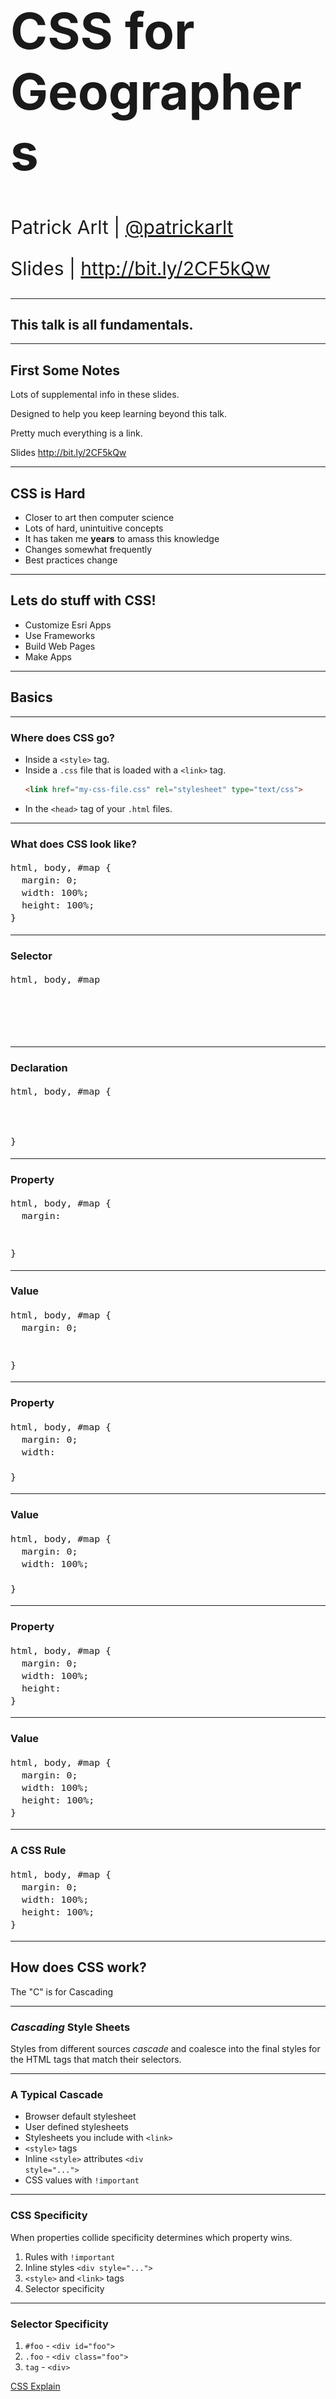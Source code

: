 <!-- .slide: data-background="../template/img/2019/devsummit/bg-1.png" -->

<h1 style="text-align: left; font-size: 80px;">CSS for Geographers</h1>
<p style="text-align: left; font-size: 30px;">Patrick Arlt | <a href="https://twitter.com/patrickarlt">@patrickarlt</a></p>
<p style="text-align: left; font-size: 30px;">Slides | <a href="http://bit.ly/2CF5kQw">http://bit.ly/2CF5kQw</a></p>

---

<!-- .slide: data-background="../template/img/2019/devsummit/bg-6.png" -->

## This talk is all fundamentals.

---

<!-- .slide: data-background="../template/img/2019/devsummit/bg-6.png" -->

## First Some Notes

Lots of supplemental info in these slides.

Designed to help you keep learning beyond this talk.

Pretty much everything is a link.

Slides <a href="http://bit.ly/2CF5kQw">http://bit.ly/2CF5kQw</a></p>

---

<!-- .slide: data-background="../template/img/2019/devsummit/bg-6.png" -->

## CSS is Hard

* Closer to art then computer science
* Lots of hard, unintuitive concepts
* It has taken me **years** to amass this knowledge
* Changes somewhat frequently
* Best practices change

---

<!-- .slide: data-background="../template/img/2019/devsummit/bg-6.png" -->

## Lets do stuff with CSS!

* Customize Esri Apps
* Use Frameworks
* Build Web Pages
* Make Apps

---

<!-- .slide: data-background="../template/img/2019/devsummit/bg-4.png" -->

## Basics

---

<!-- .slide: data-background="../template/img/2019/devsummit/bg-2.png" -->

### Where does CSS go?

* Inside a `<style>` tag.
* Inside a `.css` file that is loaded with a `<link>` tag.
  ```html
  <link href="my-css-file.css" rel="stylesheet" type="text/css">
  ```
* In the `<head>` tag of your `.html` files.

---

<!-- .slide: data-background="../template/img/2019/devsummit/bg-2.png" -->

### What does CSS look like?

<pre style="font-size: 125%;"><code class="ss">html, body, #map {
  margin: 0;
  width: 100%;
  height: 100%;
}</code></pre>

---

<!-- .slide: data-background="../template/img/2019/devsummit/bg-2.png" -->

### Selector

<pre style="font-size: 125%;"><code class="css">html, body, #map&nbsp;&nbsp;
&nbsp;
&nbsp;
&nbsp;
&nbsp;</code></pre>

---

<!-- .slide: data-background="../template/img/2019/devsummit/bg-2.png" -->

### Declaration

<pre style="font-size: 125%;"><code class="css">html, body, #map {
&nbsp;
&nbsp;
&nbsp;
}</code></pre>

---

<!-- .slide: data-background="../template/img/2019/devsummit/bg-2.png" -->

### Property

<pre style="font-size: 125%;"><code class="css">html, body, #map {
  margin:
&nbsp;
&nbsp;
}</code></pre>

---

<!-- .slide: data-background="../template/img/2019/devsummit/bg-2.png" -->

### Value

<pre style="font-size: 125%;"><code class="css">html, body, #map {
  margin: 0;
&nbsp;
&nbsp;
}</code></pre>

---

<!-- .slide: data-background="../template/img/2019/devsummit/bg-2.png" -->

### Property

<pre style="font-size: 125%;"><code class="css">html, body, #map {
  margin: 0;
  width:
&nbsp;
}</code></pre>

---

<!-- .slide: data-background="../template/img/2019/devsummit/bg-2.png" -->

### Value

<pre style="font-size: 125%;"><code class="css">html, body, #map {
  margin: 0;
  width: 100%;
&nbsp;
}</code></pre>

---

<!-- .slide: data-background="../template/img/2019/devsummit/bg-2.png" -->

### Property

<pre style="font-size: 125%;"><code class="css">html, body, #map {
  margin: 0;
  width: 100%;
  height:
}</code></pre>

---

<!-- .slide: data-background="../template/img/2019/devsummit/bg-2.png" -->

### Value

<pre style="font-size: 125%;"><code class="css">html, body, #map {
  margin: 0;
  width: 100%;
  height: 100%;
}</code></pre>

---

<!-- .slide: data-background="../template/img/2019/devsummit/bg-2.png" -->

### A CSS Rule

<pre style="font-size: 125%;"><code class="css">html, body, #map {
  margin: 0;
  width: 100%;
  height: 100%;
}</code></pre>

---

<!-- .slide: data-background="../template/img/2019/devsummit/bg-2.png" -->

## How does CSS work?

<p class="fragment">The "C" is for Cascading<p>

---

<!-- .slide: data-background="../template/img/2019/devsummit/bg-2.png" -->

### _Cascading_ Style Sheets

Styles from different sources _cascade_ and coalesce into the final styles for the HTML tags that match their selectors.

---

<!-- .slide: data-background="../template/img/2019/devsummit/bg-2.png" -->

### A Typical Cascade

* Browser default stylesheet
* User defined stylesheets
* Stylesheets you include with <code>&lt;link&gt;</code>
* <code>&lt;style&gt;</code> tags
* Inline <code>&lt;style&gt;</code> attributes <code>&lt;div style="..."&gt;</code>
* CSS values with <code>!important</code>

---

<!-- .slide: data-background="../template/img/2019/devsummit/bg-2.png" -->

### CSS Specificity

When properties collide specificity determines which property wins.

1. Rules with `!important`
2. Inline styles `<div style="...">`
3. `<style>` and `<link>` tags
4. Selector specificity

---

<!-- .slide: data-background="../template/img/2019/devsummit/bg-2.png" -->

### Selector Specificity

1. `#foo` - `<div id="foo">`
2. `.foo` - `<div class="foo">`
3. `tag` - `<div>`

[CSS Explain](https://josh.github.io/css-explain/)

---

<!-- .slide: data-background="../template/img/2019/devsummit/bg-2.png" -->

In a specificity tie the last loaded rule wins.

---

<!-- .slide: data-background="../template/img/2019/devsummit/bg-2.png" -->

### In Practice

Right click on something you want to change click "Inspect Element"

[Explore a Storymap](https://story.maps.arcgis.com/apps/Cascade/index.html?appid=46daf1304a0c4ad69a8935c7ed2ab692)

---

<!-- .slide: data-background="../template/img/2019/devsummit/bg-6.png" -->

## Lets Build an App!

<img src="app.png" alt="A Simple Mapping App" style="border: none; background: transparent; box-shadow: none;">

---

<!-- .slide: data-background="../template/img/2019/devsummit/bg-2.png" -->

<h2><a href="http://jsbin.com/revage/edit">Block</a> vs <a href="http://jsbin.com/josuba/edit">Inline</a></h2>

<ul>
  <li><a href="http://www.impressivewebs.com/difference-block-inline-css/">The Difference Between “Block” and “Inline”</a></li>
  <li><a href="https://developer.mozilla.org/en-US/docs/Web/HTML/Block-level_elements">Block-level elements</a></li>
  <li><a href="https://developer.mozilla.org/en-US/docs/Web/HTML/Inline_elements">Inline elements</a></li>
  <li><a href="http://learnlayout.com/display.html">Learn CSS Layout: the "display" property</a></li>
</ul>

---

<!-- .slide: data-background="../template/img/2019/devsummit/bg-2.png" -->

<h2><a href="http://jsbin.com/ficatu/edit">Units</h2>

<ul>
  <li><a href="https://developer.mozilla.org/en-US/docs/Web/CSS/length">Full unit reference</a></li>
  <li><a href="https://css-tricks.com/the-lengths-of-css/">The Lengths of CSS</a></li>
  <li><a href="http://www.quirksmode.org/css/units-values/">Unit and Values - QuirksMode</a></li>
</ul>

---

<!-- .slide: data-background="../template/img/2019/devsummit/bg-2.png" -->

<h2><a href="http://jsbin.com/sawoho/3/edit">Floats</a></h2>

<ul>
  <li><a href="https://css-tricks.com/all-about-floats/">All About Floats</a></li>
  <li><a href="http://alistapart.com/article/css-floats-101">CSS Floats 101</a></li>
  <li><a href="http://learnlayout.com/float.html">Learn CSS Layout: float</a></li>
</ul>

<p>Bonus Demo: <a href="http://jsbin.com/nisuzu/13/edit?html,output">Problems with Floats</a></p>

<p>Bonus Demo #2: <a href="http://jsbin.com/rowoca/8/edit?html,output">Clearing Floats</a></p>

---

<!-- .slide: data-background="../template/img/2019/devsummit/bg-2.png" -->

<h2><a href="http://jsbin.com/yufimes/edit?html,output">The Box Model</a></h2>

<ul>
  <li><a href="https://css-tricks.com/the-css-box-model/">The CSS Box Model</a></li>
  <li><a href="https://developer.mozilla.org/en-US/docs/Web/CSS/CSS_Box_Model/Introduction_to_the_CSS_box_model">Introduction to the CSS box model</a></li>
  <li><a href="http://learnlayout.com/box-model.html">Learn CSS Layout: the box model</a></li>
</ul>

---

<!-- .slide: data-background="../template/img/2019/devsummit/bg-2.png" -->

<h2><a href="http://jsbin.com/nodufe/9/edit?html,output">Box Sizing</a></h2>

<ul>
  <li><a href="http://learnlayout.com/box-sizing.html">Learn CSS Layout: box-sizing</a></li>
  <li><a href="http://www.paulirish.com/2012/box-sizing-border-box-ftw/">* { Box-sizing: Border-box } FTW</a></li>
  <li><a href="https://css-tricks.com/box-sizing/">Box Sizing</a></li>
  <li><a href="https://developer.mozilla.org/en-US/docs/Web/CSS/box-sizing">box-sizing</a></li>
</ul>

---

<!-- .slide: data-background="../template/img/2019/devsummit/bg-2.png" -->

<h2><a href="http://jsbin.com/livofev/8/edit?html,output">Flexbox</a></h2>

<ul>
  <li><a href="http://flexboxfroggy.com/">Flexbox Froggy</a></li>
  <li><a href="https://scotch.io/tutorials/a-visual-guide-to-css3-flexbox-properties">A Visual Guide to CSS3 Flexbox Properties</a></li>
  <li><a href="http://learnlayout.com/flexbox.html">Learn CSS Layout: flexbox</a></li>
  <li><a href="http://caniuse.com/#feat=flexbox">Can I Use: flexbox</a></li>
  <li><a href="https://css-tricks.com/snippets/css/a-guide-to-flexbox/">A Complete Guide to Flexbox</a></li>
  <li><a href="https://developer.mozilla.org/en-US/docs/Web/CSS/CSS_Flexible_Box_Layout/Using_CSS_flexible_boxes">Using CSS flexible boxes</a></li>
</ul>

---

<!-- .slide: data-background="../template/img/2019/devsummit/bg-2.png" -->

<h2><a href="http://jsbin.com/joziniv/edit?html,output">CSS Grid</a></h2>

<ul>
  <li><a href="http://cssgridgarden.com/">Grid Garden</a></li>
  <li><a href="https://css-tricks.com/snippets/css/complete-guide-grid/">A Complete Guide to Grid</a></li>
    <li><a href="https://gridbyexample.com/">Grid by Example</a></li>
    <li><a href="https://developer.mozilla.org/en-US/docs/Tools/Page_Inspector/How_to/Examine_grid_layouts">Debugging Grid Layouts</a></li>
    <li><a href="https://labs.jensimmons.com/">Intro to CSS Grid: Jen Simmons</a></li>

</ul>

<p><a href="http://jsbin.com/zuwarus/edit?html,output">Bonus Demo: CSS Grid Template Areas</a></p>

---

<!-- .slide: data-background="../template/img/2019/devsummit/bg-2.png" -->

<h2><a href="http://jsbin.com/pitemo/5/edit">Margin, Padding and Borders</a></h2>

<ul>
  <li><a href="https://developer.mozilla.org/en-US/docs/Web/CSS/CSS_Box_Model/Mastering_margin_collapsing">Mastering margin collapsing</a></li>
  <li><a href="https://css-tricks.com/what-you-should-know-about-collapsing-margins/">What You Should Know About Collapsing Margins</a></li>
  <li><a href="http://stackoverflow.com/a/20624095/449686">Compare block elements to pictures hanging on a wall</a></li>
</ul>

---

<!-- .slide: data-background="../template/img/2019/devsummit/bg-2.png" -->

<h2><a href="http://jsbin.com/gibuhe/edit?html,output">Media Queries and Responsive Design</a></h2>

<ul>
  <li><a href="http://mediaqueri.es/">Responsive design gallery</a></li>
  <li><a href="https://developer.mozilla.org/en-US/docs/Web/CSS/Media_Queries/Using_media_queries">Using media queries</a></li>
  <li><a href="https://css-tricks.com/snippets/css/media-queries-for-standard-devices/">Media Queries for Standard Devices</a></li>
  <li><a href="http://learnlayout.com/media-queries.html">Learn CSS Layout: media queries</a></li>
</ul>

---

<!-- .slide: data-background="../template/img/2019/devsummit/bg-2.png" -->

<h2><a href="http://jsbin.com/babiwa/4/edit?html,output">Positioning</a></h2>

<ul>
  <li><a href="http://learnlayout.com/position.html">Learn CSS Layout: position</a></li>
  <li><a href="https://developer.mozilla.org/en-US/docs/Web/CSS/position">position</a></li>
</ul>

---

<!-- .slide: data-background="../template/img/2019/devsummit/bg-2.png" -->

<h2><a href="http://jsbin.com/gerexud/3/edit">Typography (Choosing Fonts)</a></h2>

<ul>
  <li><a href="https://www.google.com/fonts">Google Fonts</a></li>
  <li><a href="http://femmebot.github.io/google-type/">Google Web Fonts Typographic Project</a></li>
  <li><a href="http://fontpair.co/">Font Pair</a></li>
  <li><a href="http://www.labnol.org/internet/best-google-font-combinations/28987/">Font tool roundup</a></li>
</ul>

---

<!-- .slide: data-background="../template/img/2019/devsummit/bg-2.png" -->

<h2><a href="http://jsbin.com/dugapa/7/edit">Typography (Sizing Type)</a></h2>

<ul>
  <li><a href="http://type-scale.com/">TypeScale</a></li>
  <li><a href="http://typecast.com/blog/a-more-modern-scale-for-web-typography">A More Modern Scale for Web Typography</a></li>
</ul>

---

<!-- .slide: data-background="../template/img/2019/devsummit/bg-2.png" -->

<h2><a href="http://jsbin.com/jafeza/6/edit?html,output">Adding Color</a></h2>

<ul>
  <li><a href="https://flatuicolors.com/">Flat UI Colors</a></li>
  <li><a href="http://esri.github.io/calcite-web/documentation/color/">Calcite Web Colors</a></li>
  <li><a href="http://jxnblk.com/colorable/demos/matrix/">Color Pairing Matrix</a></li>
  <li><a href="https://color.adobe.com/create/color-wheel/">Adobe Kuler</a></li>
  <li><a href="http://www.colourlovers.com/palettes">Color Lovers</a></li>
</ul>

---

<!-- .slide: data-background="../template/img/2019/devsummit/bg-4.png" -->

<h2><a href="http://jsbin.com/gixaro/13/edit?html,output">Adding JavaScript</a></h2>

<p><a href="https://jsbin.com/ducimox/1/edit?html">Bonus Demo: w/ CSS Grid</a></p>

---

<!-- .slide: data-background="../template/img/2019/devsummit/bg-2.png" -->

<h2>Browser Compatibility</h2>

<p>Sites like <a href="http://caniuse.com/flexbox">Can I Use?</a> or <a href="https://developer.mozilla.org/en-US/docs/Web/CSS/">MDN</a> to check if browsers support a specific property. Sometimes experimental or partially supports CSS properties will require a <code>-webkit-</code>, <code>-moz-</code> or <code>-ms-</code> prefix. Tools like <a href="https://autoprefixer.github.io/">Autoprefixer</a> to add prefixes automatically.</p>
<p><a href="https://developer.mozilla.org/en-US/docs/Web/CSS/@supports"></code>@supports</code></a> was introduced with CSS grid to check for support of new features.</p>

---

<!-- .slide: data-background="../template/img/2019/devsummit/bg-2.png" -->

<h2>More Browser Compatibility</h2>

<p>Remember Microsoft only supports IE 11 officially now. All other versions are not supported and might have security bugs.</p>

---

<!-- .slide: data-background="../template/img/2019/devsummit/bg-6.png" -->

## Best Practices

* Keep selectors as simple as possible
* Don't use tools until you are familiar with the basics
* Add tools when you feel limited or want more productivity
* Don't worry so much about browser compatibility
* Watch out for the size of web fonts
* Avoid floats for layout, try using Flexbox and Grid, they are the future

---

<!-- .slide: data-background="../template/img/2019/devsummit/bg-esri.png" -->

<br><br><br><br><br><br>

Slides at http://bit.ly/2T4zaKJ

---

<!-- .slide: data-background="../template/img/2019/devsummit/bg-rating.png" -->
